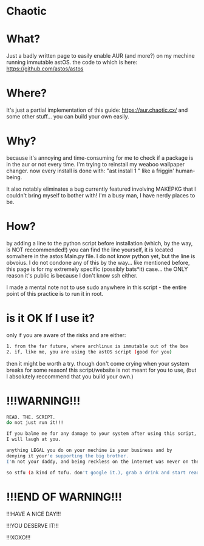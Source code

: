# Chaotic
# What?
Just a badly written page to easily enable AUR (and more?) on my mechine running immutable astOS.
the code to which is here: https://github.com/astos/astos

# Where?
It's just a partial implementation of this guide:
https://aur.chaotic.cx/ and some other stuff... 
you can build your own easily.

# Why?
because it's annoying and time-consuming for me to check if a package is in the aur or not every time. I'm trying to reinstall my weaboo wallpaper changer.
now every install is done with: "ast install 1 <package name>" like a friggin' human-being.

It also notably eliminates a bug currently featured involving MAKEPKG that I couldn't bring myself to bother with!
I'm a busy man, I have nerdy places to be.

# How?
by adding a line to the python script before installation
(which, by the way, is NOT reccommended!)
you can find the line yourself, it is located somwhere in the astos Main.py file.
I do not know python yet, but the line is obvoius.
I do not condone any of this by the way... like mentioned before,
this page is for my extremely specific (possibly bats*it)
case... the ONLY reason it's public is because I don't know ssh either.

I made a mental note not to use sudo
anywhere in this script - the entire point
of this practice is to run it in root.

# is it OK If I use it?
only if you are aware of the risks and are either:
```sh
1. from the far future, where archlinux is immutable out of the box
2. if, like me, you are using the astOS script (good for you)
```
then it might be worth a try.
though don't come crying when your system breaks for some reason!
this script/website is not meant for you to use,
(but I absolutely reccommend that you build your own.)

# !!!WARNING!!!
```sh
READ. THE. SCRIPT.
do not just run it!!!

If you balme me for any damage to your system after using this script,
I will laugh at you.

anything LEGAL you do on your mechine is your business and by
denying it your'e supporting the big brother.
I'm not your daddy, and being reckless on the internet was never on the table.

so stfu (a kind of tofu. don't google it.), grab a drink and start reading the script.
```
# !!!END OF WARNING!!!

!!!HAVE A NICE DAY!!!

!!!YOU DESERVE IT!!!

!!!XOXO!!!
